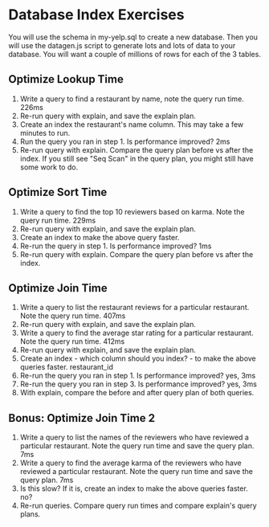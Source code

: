# Database Index Exercises

You will use the schema in my-yelp.sql to create a new database.
Then you will use the datagen.js script to generate lots and lots of data to your database. You will want a couple of millions of rows for each of the 3 tables.

## Optimize Lookup Time

1. Write a query to find a restaurant by name, note the query run time.
  226ms
2. Re-run query with explain, and save the explain plan.
3. Create an index the restaurant's name column. This may take a few minutes to run.
4. Run the query you ran in step 1. Is performance improved?
  2ms
5. Re-run query with explain. Compare the query plan before vs after the index. If you still see "Seq Scan" in the query plan, you might still have some work to do.

## Optimize Sort Time

1. Write a query to find the top 10 reviewers based on karma. Note the query run time.
  229ms
2. Re-run query with explain, and save the explain plan.
3. Create an index to make the above query faster.
4. Re-run the query in step 1. Is performance improved?
  1ms
5. Re-run query with explain. Compare the query plan before vs after the index.


## Optimize Join Time

1. Write a query to list the restaurant reviews for a particular restaurant. Note the query run time.
  407ms
2. Re-run query with explain, and save the explain plan.
3. Write a query to find the average star rating for a particular restaurant. Note the query run time.
  412ms
4. Re-run query with explain, and save the explain plan.
5. Create an index - which column should you index? - to make the above queries faster.
  restaurant_id
6. Re-run the query you ran in step 1. Is performance improved?
  yes, 3ms
7. Re-run the query you ran in step 3. Is performance improved?
  yes, 3ms
8. With explain, compare the before and after query plan of both queries.


## Bonus: Optimize Join Time 2

1. Write a query to list the names of the reviewers who have reviewed a particular restaurant. Note the query run time and save the query plan.
  7ms
2. Write a query to find the average karma of the reviewers who have reviewed a particular restaurant. Note the query run time and save the query plan.
  7ms
3. Is this slow? If it is, create an index to make the above queries faster.
  no?
4. Re-run queries. Compare query run times and compare explain's query plans.
